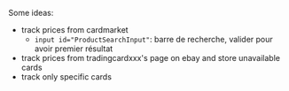 Some ideas:

- track prices from cardmarket
  - `input id="ProductSearchInput"`: barre de recherche, valider pour avoir premier résultat
- track prices from tradingcardxxx's page on ebay and store unavailable cards
- track only specific cards
